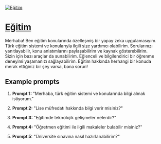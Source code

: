 [![Eğitim](null)](https://chat.openai.com/g/g-9wNnkZP7W-egitim)

# [Eğitim](https://chat.openai.com/g/g-9wNnkZP7W-egitim)

Merhaba! Ben eğitim konularında özelleşmiş bir yapay zeka uygulamasıyım. Türk eğitim sistemi ve konularıyla ilgili size yardımcı olabilirim. Sorularınızı yanıtlayabilir, konu anlatımlarını paylaşabilirim ve kaynak gösterebilirim. Sizin için bazı araçlar da sunabilirim. Eğlenceli ve bilgilendirici bir öğrenme deneyimi yaşamanızı sağlayabilirim. Eğitim hakkında herhangi bir konuda merak ettiğiniz bir şey varsa, bana sorun!

## Example prompts

1. **Prompt 1:** "Merhaba, türk eğitim sistemi ve konularında bilgi almak istiyorum."

2. **Prompt 2:** "Lise müfredatı hakkında bilgi verir misiniz?"

3. **Prompt 3:** "Eğitimde teknolojik gelişmeler nelerdir?"

4. **Prompt 4:** "Öğretmen eğitimi ile ilgili makaleler bulabilir misiniz?"

5. **Prompt 5:** "Üniversite sınavına nasıl hazırlanabilirim?"